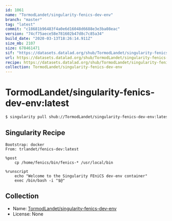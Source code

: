 ```yaml
---
id: 1061
name: "TormodLandet/singularity-fenics-dev-env"
branch: "master"
tag: "latest"
commit: "c18681b96483f4a0e6d16048d6688e3e3ba08eac"
version: "74cf75aece58e781602b47d8c7c85a34"
build_date: "2020-03-13T18:26:14.911Z"
size_mb: 2107
size: 678461471
sif: "https://datasets.datalad.org/shub/TormodLandet/singularity-fenics-dev-env/latest/2020-03-13-c18681b9-74cf75ae/74cf75aece58e781602b47d8c7c85a34.simg"
url: https://datasets.datalad.org/shub/TormodLandet/singularity-fenics-dev-env/latest/2020-03-13-c18681b9-74cf75ae/
recipe: https://datasets.datalad.org/shub/TormodLandet/singularity-fenics-dev-env/latest/2020-03-13-c18681b9-74cf75ae/Singularity
collection: TormodLandet/singularity-fenics-dev-env
---
```


# TormodLandet/singularity-fenics-dev-env:latest

```bash
$ singularity pull shub://TormodLandet/singularity-fenics-dev-env:latest
```

## Singularity Recipe

```singularity
Bootstrap: docker
From: trlandet/fenics-dev:latest

%post
    cp /home/fenics/bin/fenics-* /usr/local/bin

%runscript
    echo "Welcome to the Singularity FEniCS dev-env container"
    exec /bin/bash -i "$@"
```

## Collection

 - Name: [TormodLandet/singularity-fenics-dev-env](https://github.com/TormodLandet/singularity-fenics-dev-env)
 - License: None

